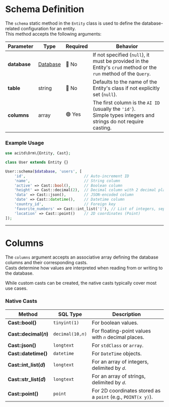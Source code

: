 # Schema Definition

The `schema` static method in the `Entity` class is used to define the database-related configuration for an entity.  
This method accepts the following arguments:

| Parameter | Type                       | Required  | Behavior                                                                                      |
|-----------|----------------------------|-----------|-----------------------------------------------------------------------------------------------|
| **database** | [Database](database.md)   | 🔴 No      | If not specified (`null`), it must be provided in the Entity's `crud` method or the `run` method of the `Query`. |
| **table**    | string                     | 🔴 No      | Defaults to the name of the Entity's class if not explicitly set (`null`).                     |
| **columns**  | array                      | 🟢 Yes     | The first column is the `AI ID` (usually the `'id'`).<br>Simple types integers and strings do not require casting. |

### Example Usage
```php
use acitd\Orm\{Entity, Cast};

class User extends Entity {}

User::schema($database, 'users', [
    'id',                          // Auto-increment ID
    'name',                        // String column
    'active' => Cast::bool(),      // Boolean column
    'height' => Cast::decimal(2),  // Decimal column with 2 decimal places
    'data' => Cast::json(),        // JSON-encoded column
    'date' => Cast::datetime(),    // Datetime column
    'country_id',                  // Foreign key
    'favorite_numbers' => Cast::int_list('|'), // List of integers, separated by '|'
    'location' => Cast::point()    // 2D coordinates (Point)
]);
```

---

# Columns

The `columns` argument accepts an associative array defining the database columns and their corresponding casts.  
Casts determine how values are interpreted when reading from or writing to the database.  

While custom casts can be created, the native casts typically cover most use cases.

### Native Casts

| Method                     | SQL Type                | Description                                                 |
|----------------------------|-------------------------|-------------------------------------------------------------|
| **Cast::bool()**           | `tinyint(1)`           | For boolean values.                                         |
| **Cast::decimal(𝘯)**       | `decimal(10,𝘯)`        | For floating-point values with `𝘯` decimal places.          |
| **Cast::json()**           | `longtext`             | For `stdClass` or `array`.                                  |
| **Cast::datetime()**       | `datetime`             | For `DateTime` objects.                                     |
| **Cast::int_list(𝘥)**      | `longtext`             | For an array of integers, delimited by `𝘥`.                 |
| **Cast::str_list(𝘥)**      | `longtext`             | For an array of strings, delimited by `𝘥`.                  |
| **Cast::point()**          | `point`                | For 2D coordinates stored as a `point` (e.g., `POINT(x y)`).|
